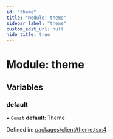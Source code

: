 ```yaml
---
id: "theme"
title: "Module: theme"
sidebar_label: "theme"
custom_edit_url: null
hide_title: true
---
```


# Module: theme

## Variables

### default

• `Const` **default**: Theme

Defined in: [packages/client/theme.tsx:4](https://github.com/xr3ngine/xr3ngine/blob/66a84a950/packages/client/theme.tsx#L4)
